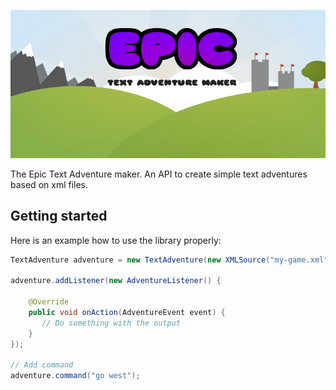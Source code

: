 ![logo](epic.png)

The Epic Text Adventure maker. An API to create simple text adventures based on xml files.

## Getting started

Here is an example how to use the library properly:

```java
TextAdventure adventure = new TextAdventure(new XMLSource("my-game.xml"));

adventure.addListener(new AdventureListener() {

    @Override
    public void onAction(AdventureEvent event) {
       // Do something with the output
    }
});

// Add command
adventure.command("go west");
```



